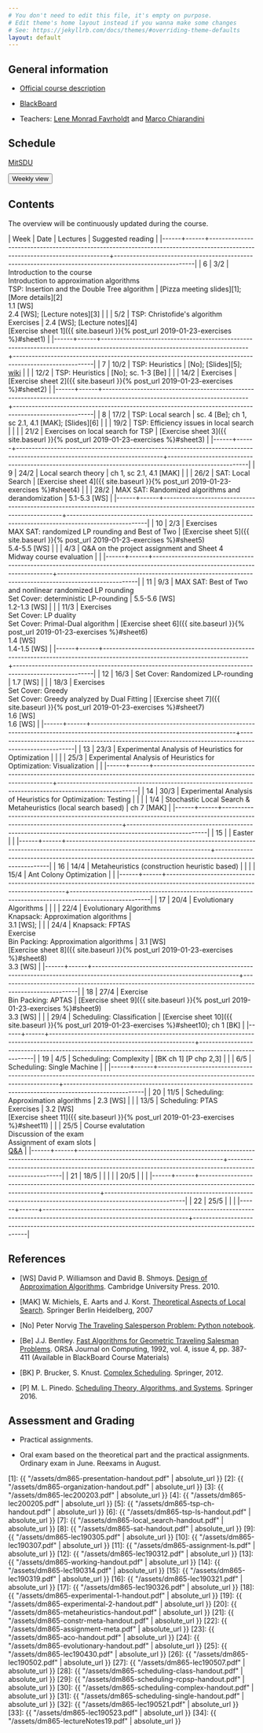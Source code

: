```yaml
---
# You don't need to edit this file, it's empty on purpose.
# Edit theme's home layout instead if you wanna make some changes
# See: https://jekyllrb.com/docs/themes/#overriding-theme-defaults
layout: default
---
```



## General information

- [Official course description](https://odinlister.sdu.dk/fagbesk/internkode/DM865/en)

- [BlackBoard](https://e-learn.sdu.dk/webapps/blackboard/execute/courseMain?course_id=_414563_1)

- Teachers: [Lene Monrad Favrholdt](http://www.imada.sdu.dk/~lenem/) and [Marco Chiarandini](http://www.imada.sdu.dk/~marco)


## Schedule



<a href="https://mitsdu.sdu.dk/skema/activity/N340040101/f20">MitSDU</a>


<button onclick="myFunction('h1')" class="w3-btn w3-cell
w3-left-align">Weekly view<i class="fa fa-caret-down"></i></button>
<div id="h1" class="w3-container w3-hide">

<div class="w3-responsive">


<div w3-include-html="./assets/dm865.html"></div> 
<script>
w3.includeHTML();
</script>
</div>
</div>




## Contents 

The overview will be continuously updated during the course.

| Week | Date | Lectures  	                                                                                                           | Suggested reading                                                                                     |
|------+------+----------------------------------------------------------------------------------------------------------------------------+-------------------------------------------------------------------------------------------------------|
|    6 | 3/2  | Introduction to the course <br> Introduction to approximation algorithms <br> TSP: Insertion and the Double Tree algorithm | [Pizza meeting slides][1]; [More details][2] <br> 1.1 [WS] <br> 2.4 [WS]; [Lecture notes][3]          |
|      | 5/2  | TSP: Christofide's algorithm <br> Exercises                                                                                | 2.4 [WS]; [Lecture notes][4]  <br> [Exercise sheet 1]({{ site.baseurl }}{% post_url 2019-01-23-exercises %}#sheet1)     |
|------+------+----------------------------------------------------------------------------------------------------------------------------+-------------------------------------------------------------------------------------------------------|
|    7 | 10/2 | TSP: Heuristics                                                                                                            | [No]; [Slides][5];  [wiki](https://en.wikipedia.org/wiki/Held%E2%80%93Karp_algorithm)                 |
|      | 12/2 | TSP: Heuristics                                                                                                            | [No]; sc. 1-3 [Be]                                                                                    |
|      | 14/2 | Exercises                                                                                                                  | [Exercise sheet 2]({{ site.baseurl }}{% post_url 2019-01-23-exercises %}#sheet2)                                        |
|------+------+----------------------------------------------------------------------------------------------------------------------------+-------------------------------------------------------------------------------------------------------|
|    8 | 17/2 | TSP: Local search                                                                                                          | sc. 4 [Be]; ch 1, sc 2.1, 4.1 [MAK]; [Slides][6]                                                      |
|      | 19/2 | TSP: Efficiency issues in local search                                                                                     |                                                                                                       |
|      | 21/2 | Exercises on local search for TSP                                                                                          | [Exercise sheet 3]({{ site.baseurl }}{% post_url 2019-01-23-exercises %}#sheet3)                                        |
|------+------+----------------------------------------------------------------------------------------------------------------------------+-------------------------------------------------------------------------------------------------------|
|    9 | 24/2 | Local search theory                                                                                                        | ch 1, sc 2.1, 4.1 [MAK] <!-- [Slides][7] -->                                                                   |
|      | 26/2 | SAT: Local Search                                                                                                          | [Exercise sheet 4]({{ site.baseurl }}{% post_url 2019-01-23-exercises %}#sheet4)  <!-- [Slides][8] -->                           |
|      | 28/2 | MAX SAT: Randomized algorithms and derandomization                                                                         | 5.1-5.3 [WS]<!-- ; [Lecture notes][9] -->                                                                      |
|------+------+----------------------------------------------------------------------------------------------------------------------------+-------------------------------------------------------------------------------------------------------|
|   10 | 2/3  | Exercises <br> MAX SAT: randomized LP rounding and Best of Two                                                             | [Exercise sheet 5]({{ site.baseurl }}{% post_url 2019-01-23-exercises %}#sheet5) <br> 5.4-5.5 [WS]<!-- ; [Lecture notes][10] --> |
|      | 4/3 | Q&A on the project assignment and Sheet 4 <br> Midway course evaluation                 | <!-- [Project part 1][11]; --> <!-- [Slides][13] -->                             |
|------+------+----------------------------------------------------------------------------------------------------------------------------+-------------------------------------------------------------------------------------------------------|
|   11 |  9/3 | MAX SAT: Best of Two and nonlinear randomized LP rounding <br> Set Cover: deterministic LP-rounding                                                           | 5.5-5.6 [WS]<!-- ; [Lecture notes][12] --> <br> 1.2-1.3 [WS]                                                      |
|      | 11/3 | Exercises <br> Set Cover: LP duality  <br> Set Cover: Primal-Dual algorithm                                                                            | [Exercise sheet 6]({{ site.baseurl }}{% post_url 2019-01-23-exercises %}#sheet6) <br> 1.4 [WS]<!-- ; [Lecture notes][14] -->  <br> 1.4-1.5 [WS]<!-- ; [Lecture notes][15] --> |
|------+------+----------------------------------------------------------------------------------------------------------------------------+-------------------------------------------------------------------------------------------------------|
|   12 | 16/3 | Set Cover: Randomized LP-rounding                                                                   | 1.7 [WS]                                                          |
|      | 18/3 | Exercises <br> Set Cover: Greedy <br> Set Cover: Greedy analyzed by Dual Fitting                                                                  | [Exercise sheet 7]({{ site.baseurl }}{% post_url 2019-01-23-exercises %}#sheet7) <br> 1.6 [WS] <!-- ; [Lecture notes][16] -->  <br> 1.6 [WS]<!-- ; [Lecture notes][17] -->     |
|------+------+----------------------------------------------------------------------------------------------------------------------------+-------------------------------------------------------------------------------------------------------|
|   13 | 23/3 | Experimental Analysis of Heuristics for Optimization                                                                       | <!-- [Slides][18] -->                                                                                          |
|      | 25/3 | Experimental Analysis of Heuristics for Optimization: Visualization                                                        | <!-- [Slides][19] -->                                                                                          |
|------+------+----------------------------------------------------------------------------------------------------------------------------+-------------------------------------------------------------------------------------------------------|
|   14 | 30/3 | Experimental Analysis of Heuristics for Optimization: Testing                                 |                                                                                                       |
|      |  1/4 | Stochastic Local Search & Metaheuristics (local search based)                                                              | <!-- [Slides][20]; -->  ch 7 [MAK]                                                                             |
|------+------+----------------------------------------------------------------------------------------------------------------------------+-------------------------------------------------------------------------------------------------------|
|   15 |      | Easter                                                                                                                     |                                                                                                       |
|------+------+----------------------------------------------------------------------------------------------------------------------------+-------------------------------------------------------------------------------------------------------|
|   16 | 14/4 | Metaheuristics (construction heuristic based)                                                                              | <!-- [Slides][21]; --> <!-- [Project part 2][22] -->                                                                    |
|      | 15/4 | Ant Colony Optimization                                                                                                    | <!-- [Slides][23] -->                                                                                          |
|------+------+----------------------------------------------------------------------------------------------------------------------------+-------------------------------------------------------------------------------------------------------|
|   17 | 20/4 | Evolutionary Algorithms                                                                                                    | <!-- [Slides][24] -->                                                                                          |
|      | 22/4 | Evolutionary Algorithms <br> Knapsack: Approximation algorithms                                                            | <br> 3.1 [WS]; <!-- [Lecture notes][25] -->                                                                    |
|      | 24/4 | Knapsack: FPTAS <br> Exercise <br> Bin Packing: Approximation algorithms                                                   | 3.1 [WS] <br> [Exercise sheet 8]({{ site.baseurl }}{% post_url 2019-01-23-exercises %}#sheet8) <br> 3.3 [WS] <!-- ; [Lecture notes][26] --> |
|------+------+----------------------------------------------------------------------------------------------------------------------------+-------------------------------------------------------------------------------------------------------|
|   18 | 27/4 | Exercise <br> Bin Packing: APTAS                                                                                           | [Exercise sheet 9]({{ site.baseurl }}{% post_url 2019-01-23-exercises %}#sheet9) <br> 3.3 [WS] <!-- ; [Lecture notes][27] -->     |
|      | 29/4 | Scheduling: Classification                                                                                                 | <!-- [Slides][28]; --> <!-- [Slides][29]; --> [Exercise sheet 10]({{ site.baseurl }}{% post_url 2019-01-23-exercises %}#sheet10); ch 1 [BK] |
|------+------+----------------------------------------------------------------------------------------------------------------------------+-------------------------------------------------------------------------------------------------------|
|   19 |  4/5 | Scheduling: Complexity                                                                                                     | <!-- [Slides][30]; --> [BK ch 1] [P chp 2,3]                                                                   |
|      |  6/5 | Scheduling: Single Machine                                                                                                 | <!-- [Slides][31]; -->                                                                                         |
|------+------+----------------------------------------------------------------------------------------------------------------------------+-------------------------------------------------------------------------------------------------------|
|   20 | 11/5 | Scheduling: Approximation algorithms                                                                                       | 2.3 [WS] <!-- ; [Lecture notes][32] -->                                                                         |
|      | 13/5 | Scheduling: PTAS <br> Exercises                                                                                            | 3.2 [WS] <!-- ; [Lecture notes][33] --> <br> [Exercise sheet 11]({{ site.baseurl }}{% post_url 2019-01-23-exercises %}#sheet11)   |
|      | 25/5 | Course evalutation <br> Discussion of the exam <br> Assignment of exam slots                                               | <!-- All [lecture notes][34] for approximation <br> algorithms as one pdf-file --> <br>[Q&A](https://docs.google.com/document/d/1rT357UFBG1enfMrMuvwHBmaAIl2mdmAMiptLbjmu1jE/edit?usp=sharing)                                |
|------+------+----------------------------------------------------------------------------------------------------------------------------+-------------------------------------------------------------------------------------------------------|
|   21 | 18/5 |                                                                                       |                                                                        |
|      | 20/5 |                                                                                       |                                                                        |
|------+------+----------------------------------------------------------------------------------------------------------------------------+-------------------------------------------------------------------------------------------------------|
|   22 | 25/5 |                                                                                       |                                                                        |
|------+------+----------------------------------------------------------------------------------------------------------------------------+-------------------------------------------------------------------------------------------------------|


## References 

- [WS] David P. Williamson and David
  B. Shmoys. [Design of Approximation Algorithms](http://www.designofapproxalgs.com/). Cambridge
  University Press. 2010.

- [MAK] W. Michiels, E. Aarts and J. Korst. [Theoretical Aspects of Local Search](http://dx.doi.org/10.1007/978-3-540-35854-1). Springer Berlin Heidelberg, 2007


- [No] Peter Norvig [The Traveling Salesperson Problem: Python notebook](http://nbviewer.jupyter.org/url/norvig.com/ipython/TSP.ipynb).

- [Be]
  J.J. Bentley. [Fast Algorithms for Geometric Traveling Salesman Problems](http://dx.doi.org/10.1287/ijoc.4.4.387). ORSA
  Journal on Computing, 1992, vol. 4, issue 4, pp. 387-411 (Available in
  BlackBoard Course Materials)


- [BK] P. Brucker, S. Knust. [Complex
  Scheduling](https://doi.org/10.1007/978-3-642-23929-8). Springer, 2012.

- [P] M. L. Pinedo. [Scheduling Theory, Algorithms, and Systems](https://doi.org/10.1007/978-3-319-26580-3). Springer 2016.  





## Assessment and Grading

- Practical assignments. 

- Oral exam based on the theoretical part and the practical
  assignments. Ordinary exam in June. Reexams in August.
  <!-- [Guidelines]({{ site.baseurl }}{% post_url 2019-02-05-examGuidelines %}). -->


[1]: {{ "/assets/dm865-presentation-handout.pdf" | absolute_url }}
[2]: {{ "/assets/dm865-organization-handout.pdf" | absolute_url }}
[3]: {{ "/assets/dm865-lec200203.pdf" | absolute_url }}
[4]: {{ "/assets/dm865-lec200205.pdf" | absolute_url }}
[5]: {{ "/assets/dm865-tsp-ch-handout.pdf" | absolute_url }}
[6]: {{ "/assets/dm865-tsp-ls-handout.pdf" | absolute_url }}
[7]: {{ "/assets/dm865-local_search-handout.pdf" | absolute_url }}
[8]: {{ "/assets/dm865-sat-handout.pdf" | absolute_url }}
[9]: {{ "/assets/dm865-lec190305.pdf" | absolute_url }}
[10]: {{ "/assets/dm865-lec190307.pdf" | absolute_url }}
[11]: {{ "/assets/dm865-assignment-ls.pdf" | absolute_url }}
[12]: {{ "/assets/dm865-lec190312.pdf" | absolute_url }}
[13]: {{ "/assets/dm865-working-handout.pdf" | absolute_url }}
[14]: {{ "/assets/dm865-lec190314.pdf" | absolute_url }}
[15]: {{ "/assets/dm865-lec190319.pdf" | absolute_url }}
[16]: {{ "/assets/dm865-lec190321.pdf" | absolute_url }}
[17]: {{ "/assets/dm865-lec190326.pdf" | absolute_url }}
[18]: {{ "/assets/dm865-experimental-1-handout.pdf" | absolute_url }}
[19]: {{ "/assets/dm865-experimental-2-handout.pdf" | absolute_url }}
[20]: {{ "/assets/dm865-metaheuristics-handout.pdf" | absolute_url }}
[21]: {{ "/assets/dm865-constr-meta-handout.pdf" | absolute_url }}
[22]: {{ "/assets/dm865-assignment-meta.pdf" | absolute_url }}
[23]: {{ "/assets/dm865-aco-handout.pdf" | absolute_url }}
[24]: {{ "/assets/dm865-evolutionary-handout.pdf" | absolute_url }}
[25]: {{ "/assets/dm865-lec190430.pdf" | absolute_url }}
[26]: {{ "/assets/dm865-lec190502.pdf" | absolute_url }}
[27]: {{ "/assets/dm865-lec190507.pdf" | absolute_url }}
[28]: {{ "/assets/dm865-scheduling-class-handout.pdf" | absolute_url }}
[29]: {{ "/assets/dm865-scheduling-rcpsp-handout.pdf" | absolute_url }}
[30]: {{ "/assets/dm865-scheduling-complex-handout.pdf" | absolute_url }}
[31]: {{ "/assets/dm865-scheduling-single-handout.pdf" | absolute_url }}
[32]: {{ "/assets/dm865-lec190521.pdf" | absolute_url }}
[33]: {{ "/assets/dm865-lec190523.pdf" | absolute_url }}
[34]: {{ "/assets/dm865-lectureNotes19.pdf" | absolute_url }}
